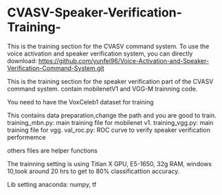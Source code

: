 # CVASV-Speaker-Verification-Training-
This is the training section for the CVASV command system. To use the voice activation and speaker verification system, you can directly download: https://github.com/yunfei96/Voice-Activation-and-Speaker-Verification-Command-System.git


This is the training section for the speaker verification part of the CVASV command system. contain mobilenetV1 and VGG-M trainning code. 

You need to have the VoxCeleb1 dataset for training

This contains data preparation,change the path and you are good to train. 
training_mbn.py: main training file for mobilenet v1.
training_vgg.py: main training file for vgg.
val_roc.py: ROC curve to verify speaker verification performemce

others files are helper functions

The trainning setting is using Titian X GPU, E5-1650, 32g RAM, windows 10,took around 20 hrs to get to 80% classificattion accuracy. 

Lib setting
anaconda: numpy, tf
